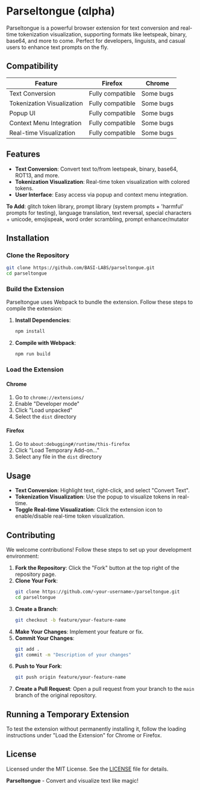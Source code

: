 # Parseltongue (αlpha)

Parseltongue is a powerful browser extension for text conversion and real-time tokenization visualization, supporting formats like leetspeak, binary, base64, and more to come. Perfect for developers, linguists, and casual users to enhance text prompts on the fly.

## Compatibility

| Feature                     | Firefox          | Chrome           |
|-----------------------------|------------------|------------------|
| Text Conversion             | Fully compatible | Some bugs        |
| Tokenization Visualization  | Fully compatible | Some bugs        |
| Popup UI                    | Fully compatible | Some bugs        |
| Context Menu Integration    | Fully compatible | Some bugs        |
| Real-time Visualization     | Fully compatible | Some bugs        |


## Features

- **Text Conversion**: Convert text to/from leetspeak, binary, base64, ROT13, and more.
- **Tokenization Visualization**: Real-time token visualization with colored tokens.
- **User Interface**: Easy access via popup and context menu integration.

**To Add**: glitch token library, prompt library (system prompts + 'harmful' prompts for testing), language translation, text reversal, special characters + unicode, emojispeak, word order scrambling, prompt enhancer/mutator 

## Installation

### Clone the Repository

```bash
git clone https://github.com/BASI-LABS/parseltongue.git
cd parseltongue
```

### Build the Extension

Parseltongue uses Webpack to bundle the extension. Follow these steps to compile the extension:

1. **Install Dependencies**:
    ```bash
    npm install
    ```

2. **Compile with Webpack**:
    ```bash
    npm run build
    ```

### Load the Extension

#### Chrome

1. Go to `chrome://extensions/`
2. Enable "Developer mode"
3. Click "Load unpacked"
4. Select the `dist` directory

#### Firefox

1. Go to `about:debugging#/runtime/this-firefox`
2. Click "Load Temporary Add-on..."
3. Select any file in the `dist` directory

## Usage

- **Text Conversion**: Highlight text, right-click, and select "Convert Text".
- **Tokenization Visualization**: Use the popup to visualize tokens in real-time.
- **Toggle Real-time Visualization**: Click the extension icon to enable/disable real-time token visualization.

## Contributing

We welcome contributions! Follow these steps to set up your development environment:

1. **Fork the Repository**: Click the "Fork" button at the top right of the repository page.
2. **Clone Your Fork**:
    ```bash
    git clone https://github.com/<your-username>/parseltongue.git
    cd parseltongue
    ```
3. **Create a Branch**:
    ```bash
    git checkout -b feature/your-feature-name
    ```
4. **Make Your Changes**: Implement your feature or fix.
5. **Commit Your Changes**:
    ```bash
    git add .
    git commit -m "Description of your changes"
    ```
6. **Push to Your Fork**:
    ```bash
    git push origin feature/your-feature-name
    ```
7. **Create a Pull Request**: Open a pull request from your branch to the `main` branch of the original repository.

## Running a Temporary Extension

To test the extension without permanently installing it, follow the loading instructions under "Load the Extension" for Chrome or Firefox.

## License

Licensed under the MIT License. See the [LICENSE](LICENSE) file for details.

**Parseltongue** - Convert and visualize text like magic!

